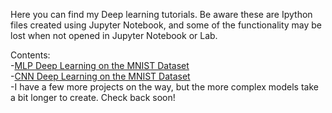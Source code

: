 
Here you can find my Deep learning tutorials. Be aware these are Ipython files created using Jupyter Notebook, 
and some of the functionality may be lost when not opened in Jupyter Notebook or Lab.

Contents:<br />
  -[MLP Deep Learning on the MNIST Dataset](https://github.com/chrisman1015/Deep-Learning/blob/master/MLP%20Deep%20Learning%20on%20MNIST%20Data/MLP%20Deep%20Learning%20on%20Mnist%20Data.ipynb) <br />
  -[CNN Deep Learning on the MNIST Dataset](https://github.com/chrisman1015/Deep-Learning/blob/master/CNN%20Deep%20Learning%20on%20MNIST%20Data/CNN%20Deep%20Learning%20on%20Mnist%20Data.ipynb) <br />
  -I have a few more projects on the way, but the more complex models take a bit longer to create. Check back soon!
